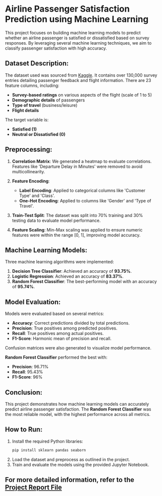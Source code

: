 # Airline Passenger Satisfaction Prediction using Machine Learning

This project focuses on building machine learning models to predict whether an airline passenger is satisfied or dissatisfied based on survey responses. By leveraging several machine learning techniques, we aim to classify passenger satisfaction with high accuracy.

## Dataset Description:

The dataset used was sourced from [Kaggle](https://www.kaggle.com/datasets/johndddddd/customer-satisfaction). It contains over 130,000 survey entries detailing passenger feedback and flight information. There are 23 feature columns, including:
- **Survey-based ratings** on various aspects of the flight (scale of 1 to 5)
- **Demographic details** of passengers
- **Type of travel** (business/leisure)
- **Flight details**

The target variable is:
- **Satisfied (1)**
- **Neutral or Dissatisfied (0)**

## Preprocessing:

1. **Correlation Matrix**: We generated a heatmap to evaluate correlations. Features like 'Departure Delay in Minutes' were removed to avoid multicollinearity.
  
2. **Feature Encoding**:
   - **Label Encoding**: Applied to categorical columns like 'Customer Type' and 'Class'.
   - **One-Hot Encoding**: Applied to columns like 'Gender' and 'Type of Travel'.

3. **Train-Test Split**: The dataset was split into 70% training and 30% testing data to evaluate model performance.

4. **Feature Scaling**: Min-Max scaling was applied to ensure numeric features were within the range [0, 1], improving model accuracy.

## Machine Learning Models:

Three machine learning algorithms were implemented:
1. **Decision Tree Classifier**: Achieved an accuracy of **93.75%**.
2. **Logistic Regression**: Achieved an accuracy of **83.37%**.
3. **Random Forest Classifier**: The best-performing model with an accuracy of **95.74%**.

## Model Evaluation:

Models were evaluated based on several metrics:
- **Accuracy**: Correct predictions divided by total predictions.
- **Precision**: True positives among predicted positives.
- **Recall**: True positives among actual positives.
- **F1-Score**: Harmonic mean of precision and recall.

Confusion matrices were also generated to visualize model performance.

**Random Forest Classifier** performed the best with:
- **Precision**: 96.71%
- **Recall**: 95.43%
- **F1-Score**: 96%

## Conclusion:

This project demonstrates how machine learning models can accurately predict airline passenger satisfaction. The **Random Forest Classifier** was the most reliable model, with the highest performance across all metrics.

## How to Run:

1. Install the required Python libraries:
   ```bash
   pip install sklearn pandas seaborn
2. Load the dataset and preprocess as outlined in the project.
3. Train and evaluate the models using the provided Jupyter Notebook.

## For more detailed information, refer to the [Project Report File](x.com)
